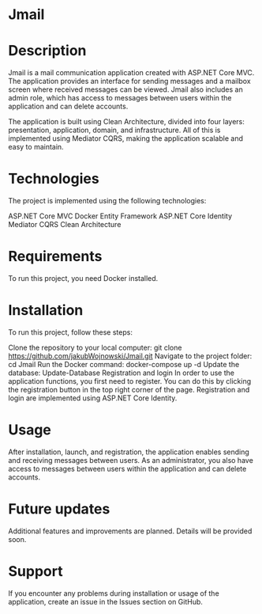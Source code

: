# Jmail
# Description
Jmail is a mail communication application created with ASP.NET Core MVC. The application provides an interface for sending messages and a mailbox screen where received messages can be viewed. Jmail also includes an admin role, which has access to messages between users within the application and can delete accounts.

The application is built using Clean Architecture, divided into four layers: presentation, application, domain, and infrastructure. All of this is implemented using Mediator CQRS, making the application scalable and easy to maintain.

# Technologies
The project is implemented using the following technologies:

ASP.NET Core MVC
Docker
Entity Framework
ASP.NET Core Identity
Mediator CQRS
Clean Architecture

# Requirements
To run this project, you need Docker installed.

# Installation
To run this project, follow these steps:

Clone the repository to your local computer:
git clone https://github.com/jakubWojnowski/Jmail.git
Navigate to the project folder:
cd Jmail
Run the Docker command:
docker-compose up -d
Update the database:
Update-Database
Registration and login
In order to use the application functions, you first need to register. You can do this by clicking the registration button in the top right corner of the page. Registration and login are implemented using ASP.NET Core Identity.

# Usage
After installation, launch, and registration, the application enables sending and receiving messages between users. As an administrator, you also have access to messages between users within the application and can delete accounts.

# Future updates
Additional features and improvements are planned. Details will be provided soon.

# Support
If you encounter any problems during installation or usage of the application, create an issue in the Issues section on GitHub.

